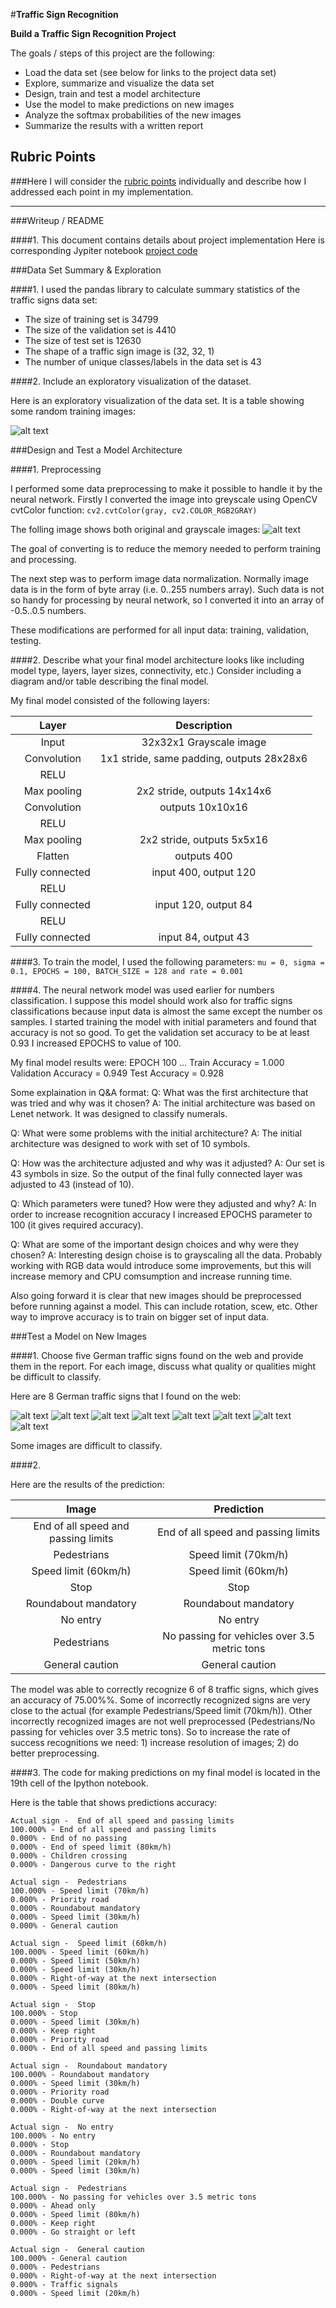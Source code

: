 #**Traffic Sign Recognition** 


**Build a Traffic Sign Recognition Project**

The goals / steps of this project are the following:
* Load the data set (see below for links to the project data set)
* Explore, summarize and visualize the data set
* Design, train and test a model architecture
* Use the model to make predictions on new images
* Analyze the softmax probabilities of the new images
* Summarize the results with a written report


[//]: # (Image References)

[image1]: ./image1.png "Visualization"
[image2]: ./examples/grayscale.jpg "Grayscaling"
[image3]: ./examples/random_noise.jpg "Random Noise"
[image4]: ./test_images/1.jpg "Traffic Sign 1"
[image5]: ./test_images/2.jpg "Traffic Sign 2"
[image6]: ./test_images/3.jpg "Traffic Sign 3"
[image7]: ./test_images/4.jpg "Traffic Sign 4"
[image8]: ./test_images/5.jpg "Traffic Sign 5"
[image9]: ./test_images/6.jpg "Traffic Sign 6"
[image10]: ./test_images/7.jpg "Traffic Sign 7"
[image11]: ./test_images/8.jpg "Traffic Sign 8"

## Rubric Points
###Here I will consider the [rubric points](https://review.udacity.com/#!/rubrics/481/view) individually and describe how I addressed each point in my implementation.  

---
###Writeup / README

####1. This document contains details about project implementation
Here is corresponding Jypiter notebook [project code](/home/rii/work/udacity/traff/CarND-Traffic-Sign-Classifier-Project_copy/Traffic_Sign_Classifier.ipynb)

###Data Set Summary & Exploration

####1. I used the pandas library to calculate summary statistics of the traffic signs data set:

* The size of training set is 34799
* The size of the validation set is 4410
* The size of test set is 12630
* The shape of a traffic sign image is (32, 32, 1)
* The number of unique classes/labels in the data set is 43

####2. Include an exploratory visualization of the dataset.

Here is an exploratory visualization of the data set. It is a table showing some random training images:

![alt text][image1]

###Design and Test a Model Architecture

####1. Preprocessing

I performed some data preprocessing to make it possible to handle it by the neural network.
Firstly I converted the image into greyscale using OpenCV cvtColor function:
`
cv2.cvtColor(gray, cv2.COLOR_RGB2GRAY)
`

The folling image shows both original and grayscale images:
![alt text][image2]

The goal of converting is to reduce the memory needed to perform training and processing.

The next step was to perform image data normalization. Normally image data is in the form of byte array (i.e. 0..255 numbers array). 
Such data is not so handy for processing by neural network, so I converted it into an array of -0.5..0.5 numbers.

These modifications are performed for all input data: training, validation, testing.


####2. Describe what your final model architecture looks like including model type, layers, layer sizes, connectivity, etc.) Consider including a diagram and/or table describing the final model.

My final model consisted of the following layers:

| Layer         		|     Description	        					| 
|:---------------------:|:---------------------------------------------:| 
| Input         		| 32x32x1 Grayscale image   							| 
| Convolution     	| 1x1 stride, same padding, outputs 28x28x6 	|
| RELU					|												|
| Max pooling	      	| 2x2 stride,  outputs 14x14x6 				|
| Convolution	    | outputs 10x10x16      									|
| RELU					|												|
| Max pooling	      	| 2x2 stride,  outputs 5x5x16 				|
| Flatten	      	| outputs 400 				|
| Fully connected		| input 400, output 120        									|
| RELU					|												|
| Fully connected		| input 120, output 84        									|
| RELU					|												|
| Fully connected		| input 84, output 43        									|
 


####3. To train the model, I used the following parameters:
`
mu = 0, sigma = 0.1, EPOCHS = 100, BATCH_SIZE = 128 and rate = 0.001
`

####4. The neural network model was used earlier for numbers classification.
I suppose this model should work also for traffic signs classifications because input data is almost the same except the number os samples.
I started training the model with initial parameters and found that accuracy is not so good. To get the validation set accuracy to be at least 0.93 I increased EPOCHS to value of 100.

My final model results were:
EPOCH 100 ...
Train Accuracy = 1.000
Validation Accuracy = 0.949
Test Accuracy = 0.928

Some explaination in Q&A format:
Q: What was the first architecture that was tried and why was it chosen?
A: The initial architecture was based on Lenet network. It was designed to classify numerals.

Q: What were some problems with the initial architecture?
A: The initial architecture was designed to work with set of 10 symbols.

Q: How was the architecture adjusted and why was it adjusted?
A: Our set is 43 symbols in size. So the output of the final fully connected layer was adjusted to 43 (instead of 10).

Q: Which parameters were tuned? How were they adjusted and why?
A: In order to increase recognition accuracy I increased EPOCHS parameter to 100 (it gives required accuracy).

Q: What are some of the important design choices and why were they chosen?
A: Interesting design choise is to grayscaling all the data. Probably working with RGB data would introduce some improvements, but this will increase memory and CPU comsumption and increase running time.

Also going forward it is clear that new images should be preprocessed before running against a model. This can include rotation, scew, etc. Other way to improve accuracy is to train on bigger set of input data.

###Test a Model on New Images

####1. Choose five German traffic signs found on the web and provide them in the report. For each image, discuss what quality or qualities might be difficult to classify.

Here are 8 German traffic signs that I found on the web:

![alt text][image4] ![alt text][image5] ![alt text][image6] 
![alt text][image7] ![alt text][image8] ![alt text][image9]
![alt text][image10] ![alt text][image11]

Some images are difficult to classify.

####2. 

Here are the results of the prediction:

| Image			        |     Prediction	        					| 
|:---------------------:|:---------------------------------------------:| 
| End of all speed and passing limits      		| End of all speed and passing limits   									| 
| Pedestrians     			| Speed limit (70km/h) 										|
| Speed limit (60km/h)	      		| Speed limit (60km/h)				 				|
| Stop			| Stop      							|
| Roundabout mandatory			| Roundabout mandatory      							|
| No entry			| No entry      							|
| Pedestrians			| No passing for vehicles over 3.5 metric tons      							|
| General caution			| General caution      							|

The model was able to correctly recognize 6 of 8 traffic signs, which gives an accuracy of 75.00%%. 
Some of incorrectly recognized signs are very close to the actual (for example Pedestrians/Speed limit (70km/h)). Other incorrectly recognized images are not well preprocessed (Pedestrians/No passing for vehicles over 3.5 metric tons).
So to increase the rate of success recognitions we need: 1) increase resolution of images; 2) do better preprocessing.

####3. 
The code for making predictions on my final model is located in the 19th cell of the Ipython notebook.

Here is the table that shows predictions accuracy:

```
Actual sign -  End of all speed and passing limits
100.000% - End of all speed and passing limits
0.000% - End of no passing
0.000% - End of speed limit (80km/h)
0.000% - Children crossing
0.000% - Dangerous curve to the right

Actual sign -  Pedestrians
100.000% - Speed limit (70km/h)
0.000% - Priority road
0.000% - Roundabout mandatory
0.000% - Speed limit (30km/h)
0.000% - General caution

Actual sign -  Speed limit (60km/h)
100.000% - Speed limit (60km/h)
0.000% - Speed limit (50km/h)
0.000% - Speed limit (30km/h)
0.000% - Right-of-way at the next intersection
0.000% - Speed limit (80km/h)

Actual sign -  Stop
100.000% - Stop
0.000% - Speed limit (30km/h)
0.000% - Keep right
0.000% - Priority road
0.000% - End of all speed and passing limits

Actual sign -  Roundabout mandatory
100.000% - Roundabout mandatory
0.000% - Speed limit (30km/h)
0.000% - Priority road
0.000% - Double curve
0.000% - Right-of-way at the next intersection

Actual sign -  No entry
100.000% - No entry
0.000% - Stop
0.000% - Roundabout mandatory
0.000% - Speed limit (20km/h)
0.000% - Speed limit (30km/h)

Actual sign -  Pedestrians
100.000% - No passing for vehicles over 3.5 metric tons
0.000% - Ahead only
0.000% - Speed limit (80km/h)
0.000% - Keep right
0.000% - Go straight or left

Actual sign -  General caution
100.000% - General caution
0.000% - Pedestrians
0.000% - Right-of-way at the next intersection
0.000% - Traffic signals
0.000% - Speed limit (20km/h)
```

